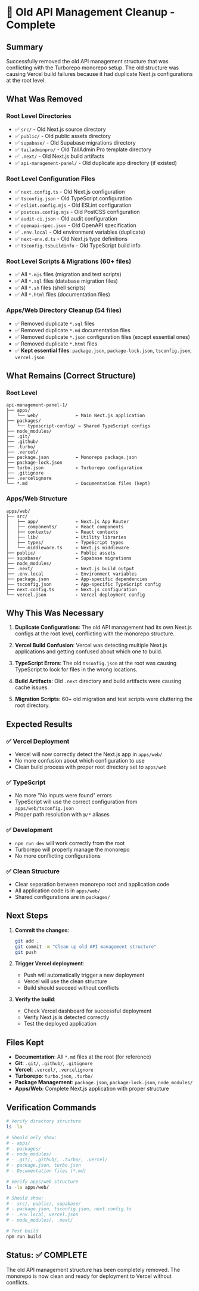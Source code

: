 # 🧹 Old API Management Cleanup - Complete

## Summary

Successfully removed the old API management structure that was conflicting with the Turborepo monorepo setup. The old structure was causing Vercel build failures because it had duplicate Next.js configurations at the root level.

## What Was Removed

### Root Level Directories
- ✅ `src/` - Old Next.js source directory
- ✅ `public/` - Old public assets directory
- ✅ `supabase/` - Old Supabase migrations directory
- ✅ `tailadminpro/` - Old TailAdmin Pro template directory
- ✅ `.next/` - Old Next.js build artifacts
- ✅ `api-management-panel/` - Old duplicate app directory (if existed)

### Root Level Configuration Files
- ✅ `next.config.ts` - Old Next.js configuration
- ✅ `tsconfig.json` - Old TypeScript configuration
- ✅ `eslint.config.mjs` - Old ESLint configuration
- ✅ `postcss.config.mjs` - Old PostCSS configuration
- ✅ `audit-ci.json` - Old audit configuration
- ✅ `openapi-spec.json` - Old OpenAPI specification
- ✅ `.env.local` - Old environment variables (duplicate)
- ✅ `next-env.d.ts` - Old Next.js type definitions
- ✅ `tsconfig.tsbuildinfo` - Old TypeScript build info

### Root Level Scripts & Migrations (60+ files)
- ✅ All `*.mjs` files (migration and test scripts)
- ✅ All `*.sql` files (database migration files)
- ✅ All `*.sh` files (shell scripts)
- ✅ All `*.html` files (documentation files)

### Apps/Web Directory Cleanup (54 files)
- ✅ Removed duplicate `*.sql` files
- ✅ Removed duplicate `*.md` documentation files
- ✅ Removed duplicate `*.json` configuration files (except essential ones)
- ✅ Removed duplicate `*.html` files
- ✅ **Kept essential files**: `package.json`, `package-lock.json`, `tsconfig.json`, `vercel.json`

## What Remains (Correct Structure)

### Root Level
```
api-management-panel-1/
├── apps/
│   └── web/              ← Main Next.js application
├── packages/
│   └── typescript-config/ ← Shared TypeScript configs
├── node_modules/
├── .git/
├── .github/
├── .turbo/
├── .vercel/
├── package.json          ← Monorepo package.json
├── package-lock.json
├── turbo.json            ← Turborepo configuration
├── .gitignore
├── .vercelignore
└── *.md                  ← Documentation files (kept)
```

### Apps/Web Structure
```
apps/web/
├── src/
│   ├── app/              ← Next.js App Router
│   ├── components/       ← React components
│   ├── contexts/         ← React contexts
│   ├── lib/              ← Utility libraries
│   ├── types/            ← TypeScript types
│   └── middleware.ts     ← Next.js middleware
├── public/               ← Public assets
├── supabase/             ← Supabase migrations
├── node_modules/
├── .next/                ← Next.js build output
├── .env.local            ← Environment variables
├── package.json          ← App-specific dependencies
├── tsconfig.json         ← App-specific TypeScript config
├── next.config.ts        ← Next.js configuration
└── vercel.json           ← Vercel deployment config
```

## Why This Was Necessary

1. **Duplicate Configurations**: The old API management had its own Next.js configs at the root level, conflicting with the monorepo structure.

2. **Vercel Build Confusion**: Vercel was detecting multiple Next.js applications and getting confused about which one to build.

3. **TypeScript Errors**: The old `tsconfig.json` at the root was causing TypeScript to look for files in the wrong locations.

4. **Build Artifacts**: Old `.next` directory and build artifacts were causing cache issues.

5. **Migration Scripts**: 60+ old migration and test scripts were cluttering the root directory.

## Expected Results

### ✅ Vercel Deployment
- Vercel will now correctly detect the Next.js app in `apps/web/`
- No more confusion about which configuration to use
- Clean build process with proper root directory set to `apps/web`

### ✅ TypeScript
- No more "No inputs were found" errors
- TypeScript will use the correct configuration from `apps/web/tsconfig.json`
- Proper path resolution with `@/*` aliases

### ✅ Development
- `npm run dev` will work correctly from the root
- Turborepo will properly manage the monorepo
- No more conflicting configurations

### ✅ Clean Structure
- Clear separation between monorepo root and application code
- All application code is in `apps/web/`
- Shared configurations are in `packages/`

## Next Steps

1. **Commit the changes**:
   ```bash
   git add .
   git commit -m "Clean up old API management structure"
   git push
   ```

2. **Trigger Vercel deployment**:
   - Push will automatically trigger a new deployment
   - Vercel will use the clean structure
   - Build should succeed without conflicts

3. **Verify the build**:
   - Check Vercel dashboard for successful deployment
   - Verify Next.js is detected correctly
   - Test the deployed application

## Files Kept

- **Documentation**: All `*.md` files at the root (for reference)
- **Git**: `.git/`, `.github/`, `.gitignore`
- **Vercel**: `.vercel/`, `.vercelignore`
- **Turborepo**: `turbo.json`, `.turbo/`
- **Package Management**: `package.json`, `package-lock.json`, `node_modules/`
- **Apps/Web**: Complete Next.js application with proper structure

## Verification Commands

```bash
# Verify directory structure
ls -la

# Should only show:
# - apps/
# - packages/
# - node_modules/
# - .git/, .github/, .turbo/, .vercel/
# - package.json, turbo.json
# - Documentation files (*.md)

# Verify apps/web structure
ls -la apps/web/

# Should show:
# - src/, public/, supabase/
# - package.json, tsconfig.json, next.config.ts
# - .env.local, vercel.json
# - node_modules/, .next/

# Test build
npm run build
```

## Status: ✅ COMPLETE

The old API management structure has been completely removed. The monorepo is now clean and ready for deployment to Vercel without conflicts.
